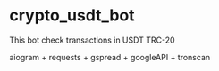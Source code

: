 # crypto_usdt_bot
This bot check transactions in USDT TRC-20

aiogram + requests + gspread + googleAPI + tronscan 
